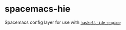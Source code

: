 # spacemacs-hie

Spacemacs config layer for use with [`haskell-ide-engine`](https://github.com/haskell/haskell-ide-engine)
